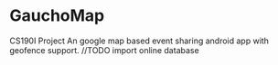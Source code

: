 # GauchoMap
CS190I Project
An google map based event sharing android app with geofence support.
//TODO import online database

